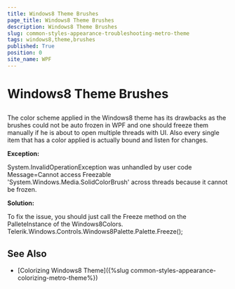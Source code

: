 ```yaml
---
title: Windows8 Theme Brushes
page_title: Windows8 Theme Brushes
description: Windows8 Theme Brushes
slug: common-styles-appearance-troubleshooting-metro-theme
tags: windows8,theme,brushes
published: True
position: 0
site_name: WPF
---
```


# Windows8 Theme Brushes



## 

The color scheme applied in the Windows8 theme has its drawbacks as the brushes could not be auto frozen in WPF and one should freeze them manually if he is about to open multiple threads with UI. Also every single item that has a color applied is actually bound and listen for changes.
          
        

__Exception:__

System.InvalidOperationException was unhandled by user code Message=Cannot access Freezable 'System.Windows.Media.SolidColorBrush' across threads because it cannot be frozen.
        

__Solution:__

To fix the issue, you should just call the Freeze method on the PalleteInstance of the Windows8Colors. Telerik.Windows.Controls.Windows8Palette.Palette.Freeze();
          

## See Also

 * [Colorizing Windows8 Theme]({%slug common-styles-appearance-colorizing-metro-theme%})
